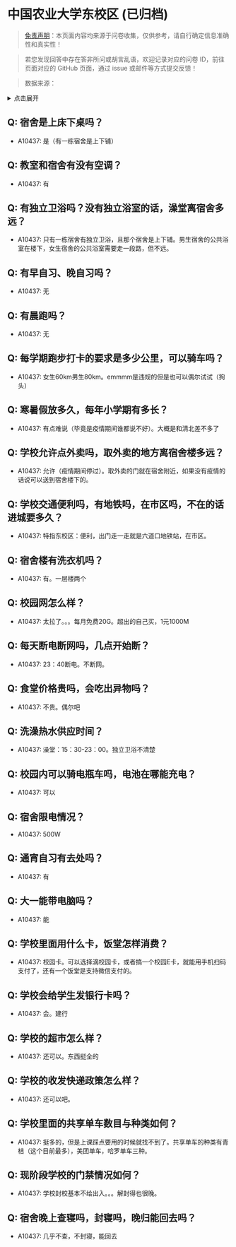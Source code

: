 # 中国农业大学东校区 (已归档)

> [免责声明](https://colleges.chat/#_3)：本页面内容均来源于问卷收集，仅供参考，请自行确定信息准确性和真实性！

> 若您发现回答中存在答非所问或胡言乱语，欢迎记录对应的问卷 ID，前往页面对应的 GitHub 页面，通过 issue 或邮件等方式提交反馈！

> 数据来源：

<details><summary>点击展开</summary>
<ul>
<li>A10437: 匿名 (2022 年 06 月)</li>
</ul>
</details>

## Q: 宿舍是上床下桌吗？

- A10437: 是（有一栋宿舍是上下铺）

## Q: 教室和宿舍有没有空调？

- A10437: 有

## Q: 有独立卫浴吗？没有独立浴室的话，澡堂离宿舍多远？

- A10437: 只有一栋宿舍有独立卫浴，且那个宿舍是上下铺。男生宿舍的公共浴室在楼下，女生宿舍的公共浴室需要走一段路，但不远。

## Q: 有早自习、晚自习吗？

- A10437: 无

## Q: 有晨跑吗？

- A10437: 无

## Q: 每学期跑步打卡的要求是多少公里，可以骑车吗？

- A10437: 女生60km男生80km。emmmm是违规的但是也可以偶尔试试（狗头）

## Q: 寒暑假放多久，每年小学期有多长？

- A10437: 有点难说（毕竟是疫情期间谁都说不好）。大概是和清北差不多了

## Q: 学校允许点外卖吗，取外卖的地方离宿舍楼多远？

- A10437: 允许（疫情期间停过）。取外卖的门就在宿舍附近，如果没有疫情的话说可以送到宿舍楼下的。

## Q: 学校交通便利吗，有地铁吗，在市区吗，不在的话进城要多久？

- A10437: 特指东校区：便利，出门走一走就是六道口地铁站，在市区。

## Q: 宿舍楼有洗衣机吗？

- A10437: 有。一层楼两个

## Q: 校园网怎么样？

- A10437: 太拉了。。。每月免费20G。超出的自己买，1元1000M

## Q: 每天断电断网吗，几点开始断？

- A10437: 23：40断电。不断网。

## Q: 食堂价格贵吗，会吃出异物吗？

- A10437: 不贵。偶尔吧

## Q: 洗澡热水供应时间？

- A10437: 澡堂：15：30-23：00。独立卫浴不清楚

## Q: 校园内可以骑电瓶车吗，电池在哪能充电？

- A10437: 可以

## Q: 宿舍限电情况？

- A10437: 500W

## Q: 通宵自习有去处吗？

- A10437: 有

## Q: 大一能带电脑吗？

- A10437: 能

## Q: 学校里面用什么卡，饭堂怎样消费？

- A10437: 校园卡。可以选择滴校园卡，或者搞一个校园E卡，就能用手机扫码支付了，还有一个饭堂是支持微信支付的。

## Q: 学校会给学生发银行卡吗？

- A10437: 会。建行

## Q: 学校的超市怎么样？

- A10437: 还可以。东西挺全的

## Q: 学校的收发快递政策怎么样？

- A10437: 还可以吧。

## Q: 学校里面的共享单车数目与种类如何？

- A10437: 挺多的，但是上课踩点要用的时候就找不到了。共享单车的种类有青桔（这个目前最多），美团单车，哈罗单车三种。

## Q: 现阶段学校的门禁情况如何？

- A10437: 学校封校基本不给出入。。。解封得也很晚。

## Q: 宿舍晚上查寝吗，封寝吗，晚归能回去吗？

- A10437: 几乎不查，不封寝，能回去

